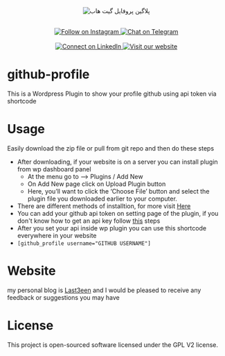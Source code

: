 <div align="center">
  <img src="https://github.com/user-attachments/assets/662f8efa-8a7f-4f7b-8602-c6c006faea21" alt="پلاگین پروفایل گیت هاب" />
  <br><br>
  
  <p align="center">
  <a href="https://instagram.com/ami.r_ahmadii/" rel="nofollow" target="_blank">
    <img src="https://img.shields.io/badge/Instagram-@ami.r_ahmadii-E4405F?logo=instagram&style=for-the-badge" alt="Follow on Instagram" />
  </a>
  <a href="https://t.me/amirahmadifaar" rel="nofollow" target="_blank">
    <img src="https://img.shields.io/badge/Telegram-@amirahmadifaar-26A5E4?logo=telegram&style=for-the-badge" alt="Chat on Telegram" />
  </a>
    <br><br>
  <a href="https://www.linkedin.com/in/amir-mohammad-ahmadifar-8a576b266" rel="nofollow" target="_blank">
    <img src="https://img.shields.io/badge/LinkedIn-amir-0077B5?logo=linkedin&style=for-the-badge" alt="Connect on LinkedIn" />
  </a>
  <a href="https://last3een.ir" rel="nofollow" target="_blank">
    <img src="https://img.shields.io/badge/Website-last3een-4A90E2?logo=world&style=for-the-badge" alt="Visit our website" />
  </a>
</p>


</div>

# github-profile
This is a Wordpress Plugin to show your profile github using api token via shortcode

# Usage
Easily download the zip file or pull from git repo and then do these steps
<ul>
  <li>
    After downloading, if your website is on a server you can install plugin from wp dashboard panel
     <ul>
       <li>At the menu go to --> Plugins / Add New </li>
       <li>On Add New page click on Upload Plugin button</li>
       <li>Here, you’ll want to click the ‘Choose File’ button and select the plugin file you downloaded earlier to your computer.</li>
     </ul>
  </li>
  <li>There are different methods of installtion, for more visit <a href="https://www.wpbeginner.com/beginners-guide/step-by-step-guide-to-install-a-wordpress-plugin-for-beginners/#aioseo-install-a-plugin-using-the-wordpress-admin-plugin-upload">Here</a></li>
  <li>You can add your github api token on setting page of the plugin, if you don't know how to get an api key follow <a href="https://github.com/settings/tokens">this</a> steps</li>
  <li>After you set your api inside wp plugin you can use this shortcode everywhere in your website</li>
  <li><code>[github_profile username="GITHUB USERNAME"]</code></li>
</ul>

# Website
my personal blog is <a href="https://last3een.ir">Last3een</a> and I would be pleased to receive any feedback or suggestions you may have

# License
This project is open-sourced software licensed under the GPL V2 license.
